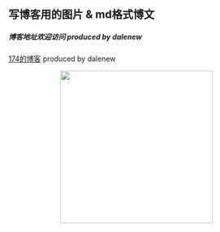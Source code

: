 ## 写博客用的图片 & md格式博文
##### 博客地址欢迎访问 produced by dalenew
[174的博客](https://174studio.com:17480/blog/) produced by dalenew

<div align=center><img height="300" src="https://raw.githubusercontent.com/Wangwei0223/markdown_photos/master/test-image/J.Fla.jpg"/></div>

